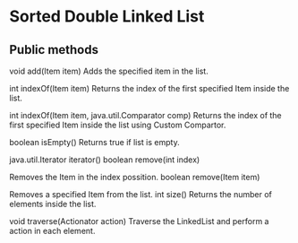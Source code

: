 # Sorted Double Linked List

## Public methods

void	add(Item item)
Adds the specified item in the list.

int	indexOf(Item item)
Returns the index of the first specified Item inside the list.

int	indexOf(Item item, java.util.Comparator<Item> comp)
Returns the index of the first specified Item inside the list using Custom Compartor.

boolean	isEmpty()
Returns true if list is empty.

java.util.Iterator<Item>	iterator() 
boolean	remove(int index)

Removes the Item in the index possition.
boolean	remove(Item item)

Removes a specified Item from the list.
int	size()
Returns the number of elements inside the list.

void	traverse(Actionator<Item> action) 
Traverse the LinkedList and perform a action in each element.
